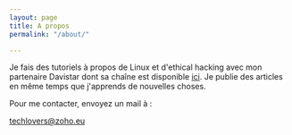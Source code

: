 ```yaml
---
layout: page
title: A propos
permalink: "/about/"

---
```

Je fais des tutoriels à propos de Linux et d'ethical hacking avec mon partenaire Davistar dont sa chaîne est disponible [ici](https://www.youtube.com/channel/UCmRpdW8WVVA4o3nhPjMG3Bg). Je publie des articles en même temps que j'apprends de nouvelles choses.

Pour me contacter, envoyez un mail à :

techlovers@zoho.eu